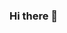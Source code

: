 ### Hi there 👋

<!--
**tejassinkar23/tejassinkar23** is a ✨ _special_ ✨ repository because its `README.md` (this file) appears on your GitHub profile.

Here are some ideas to get you started:
D
- 🌱 I’m currently learning DevOps
- 👯 I’m looking to collaborate on ...
- 🤔 I’m looking for help with ...
- 💬 Ask me about ...
- 📫 How to reach me: 9511709545 or tejassinkar2311@gmail.com
- 😄 Pronouns: He/Him
- ⚡ Fun fact: Life
-->
